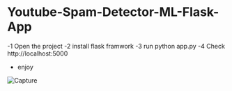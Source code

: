 # Youtube-Spam-Detector-ML-Flask-App
    
    
-1 Open the project
-2 install flask framwork
-3 run python app.py
-4 Check http://localhost:5000
- enjoy



![Capture](https://user-images.githubusercontent.com/29664631/65606467-981cfa80-dfc8-11e9-8222-7a0356c3bcb7.PNG)

